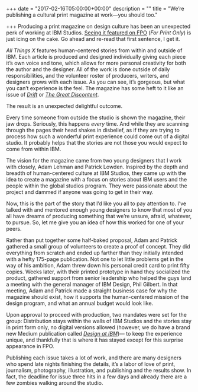 +++
date = "2017-02-16T05:00:00+00:00"
description = ""
title = "We’re publishing a cultural print magazine at work—you should too."

+++
Producing a print magazine on design culture has been an unexpected perk of working at IBM Studios. [Seeing it featured on FPO](http://www.underconsideration.com/fpo/archives/2017/01/ibm-magazine-all-things-x---volume-2---spaces.php) (_For Print Only_) is just icing on the cake. Go ahead and re-read that first sentence, I get it.

_All Things X_ features human-centered stories from within and outside of IBM. Each article is produced and designed individually giving each piece it’s own voice and tone, which allows for more personal creativity for both the author and the designer. All of the work is done outside of daily responsibilities, and the volunteer roster of producers, writers, and designers grows with each issue. As you can see, it’s gorgeous, but what you can’t experience is the feel. The magazine has some heft to it like an issue of [_Drift_](https://driftmag.com/) or [_The Great Discontent_](http://thegreatdiscontent.com/).

The result is an unexpected delightful outcome.

Every time someone from outside the studio is shown the magazine, their jaw drops. Seriously, this happens _every_ time. And while they are scanning through the pages their head shakes in disbelief, as if they are trying to process how such a wonderful print experience could come out of a digital studio. It probably helps that the stories are not those you would expect to come from within IBM.

The vision for the magazine came from two young designers that I work with closely, Adam Lehman and Patrick Lowden. Inspired by the depth and breadth of human-centered culture at IBM Studios, they came up with the idea to create a magazine with a focus on stories about IBM users and the people within the global studios program. They were passionate about the project and dammed if anyone was going to get in their way.

Now, this is the part of the story that I’d like you all to pay attention to. I’ve talked with and mentored enough young designers to know that most of you all have dreams of producing something that we’re unsure, afraid, whatever, to pursue. So, let me give you an idea of how this worked for one of your peers.

Rather than put together some half-baked proposal, Adam and Patrick gathered a small group of volunteers to create a proof of concept. They did everything from scratch and ended up farther than they initially intended with a hefty 175-page publication. Not one to let little problems get in the way of his ambition, Adam threw down his personal credit card to print fifty copies. Weeks later, with their printed prototype in hand they socialized the product, gathered support from senior leadership who helped the guys land a meeting with the general manager of IBM Design, Phil Gilbert. In that meeting, Adam and Patrick made a straight business case for why the magazine should exist, how it supports the human-centered mission of the design program, and what an annual budget would look like.

Upon approval to proceed with production, two mandates were set for the group: Distribution stays within the walls of IBM Studios and the stories stay in print form only, no digital versions allowed (however, we do have a brand new Medium publication called [_Design at IBM_](https://medium.com/design-ibm))— to keep the experience unique, and thankfully that is where it has stayed except for this surprise appearance in FPO.

Publishing each issue takes a lot of work, and there are many designers who spend late nights finishing the details, it’s a labor of love of print, journalism, photography, illustration, and publishing and the results show. In fact, the deadline for issue three hits in a few days and already there are a few zombies walking around the studio.